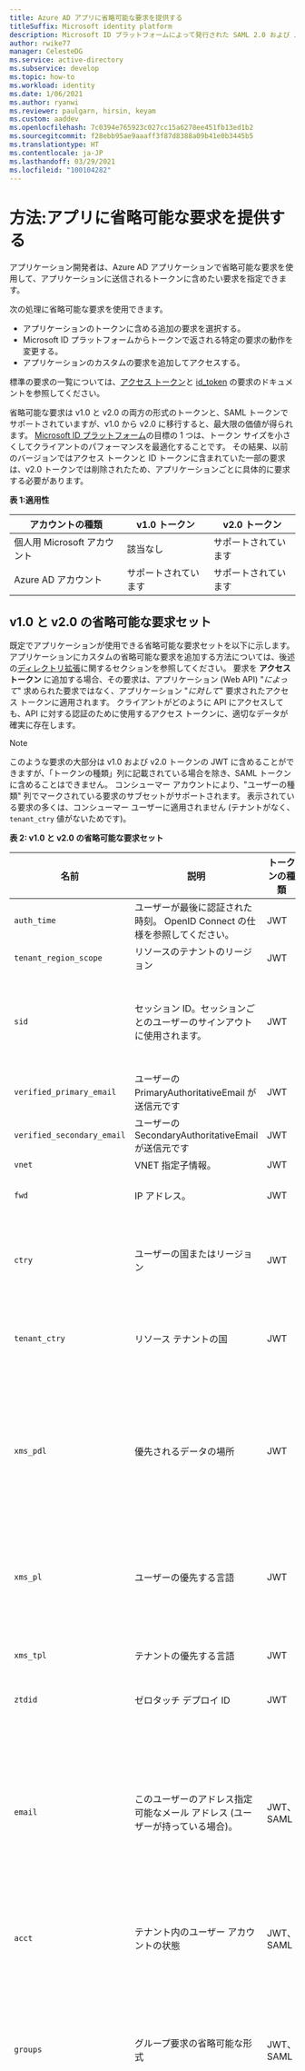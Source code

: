 ```yaml
---
title: Azure AD アプリに省略可能な要求を提供する
titleSuffix: Microsoft identity platform
description: Microsoft ID プラットフォームによって発行された SAML 2.0 および JSON Web トークン (JWT) トークンに、カスタムまたは追加の要求を追加する方法。
author: rwike77
manager: CelesteDG
ms.service: active-directory
ms.subservice: develop
ms.topic: how-to
ms.workload: identity
ms.date: 1/06/2021
ms.author: ryanwi
ms.reviewer: paulgarn, hirsin, keyam
ms.custom: aaddev
ms.openlocfilehash: 7c0394e765923c027cc15a6278ee451fb13ed1b2
ms.sourcegitcommit: f28ebb95ae9aaaff3f87d8388a09b41e0b3445b5
ms.translationtype: HT
ms.contentlocale: ja-JP
ms.lasthandoff: 03/29/2021
ms.locfileid: "100104282"
---
```

# <a name="how-to-provide-optional-claims-to-your-app"></a>方法:アプリに省略可能な要求を提供する

アプリケーション開発者は、Azure AD アプリケーションで省略可能な要求を使用して、アプリケーションに送信されるトークンに含めたい要求を指定できます。

次の処理に省略可能な要求を使用できます。

- アプリケーションのトークンに含める追加の要求を選択する。
- Microsoft ID プラットフォームからトークンで返される特定の要求の動作を変更する。
- アプリケーションのカスタムの要求を追加してアクセスする。

標準の要求の一覧については、[アクセス トークン](access-tokens.md)と [id_token](id-tokens.md) の要求のドキュメントを参照してください。

省略可能な要求は v1.0 と v2.0 の両方の形式のトークンと、SAML トークンでサポートされていますが、v1.0 から v2.0 に移行すると、最大限の価値が得られます。 [Microsoft ID プラットフォーム](./v2-overview.md)の目標の 1 つは、トークン サイズを小さくしてクライアントのパフォーマンスを最適化することです。 その結果、以前のバージョンではアクセス トークンと ID トークンに含まれていた一部の要求は、v2.0 トークンでは削除されたため、アプリケーションごとに具体的に要求する必要があります。

**表 1:適用性**

| アカウントの種類               | v1.0 トークン | v2.0 トークン |
|----------------------------|-------------|-------------|
| 個人用 Microsoft アカウント | 該当なし         | サポートされています   |
| Azure AD アカウント           | サポートされています   | サポートされています   |

## <a name="v10-and-v20-optional-claims-set"></a>v1.0 と v2.0 の省略可能な要求セット

既定でアプリケーションが使用できる省略可能な要求セットを以下に示します。 アプリケーションにカスタムの省略可能な要求を追加する方法については、後述の[ディレクトリ拡張](#configuring-directory-extension-optional-claims)に関するセクションを参照してください。 要求を **アクセス トークン** に追加する場合、その要求は、アプリケーション (Web API) "*によって*" 求められた要求ではなく、アプリケーション "*に対して*" 要求されたアクセス トークンに適用されます。 クライアントがどのように API にアクセスしても、API に対する認証のために使用するアクセス トークンに、適切なデータが確実に存在します。

> [!NOTE]
>このような要求の大部分は v1.0 および v2.0 トークンの JWT に含めることができますが、「トークンの種類」列に記載されている場合を除き、SAML トークンに含めることはできません。 コンシューマー アカウントにより、"ユーザーの種類" 列でマークされている要求のサブセットがサポートされます。  表示されている要求の多くは、コンシューマー ユーザーに適用されません (テナントがなく、`tenant_ctry` 値がないためです)。

**表 2: v1.0 と v2.0 の省略可能な要求セット**

| 名前                       |  説明   | トークンの種類 | ユーザーの種類 | Notes  |
|----------------------------|----------------|------------|-----------|--------|
| `auth_time`                | ユーザーが最後に認証された時刻。 OpenID Connect の仕様を参照してください。| JWT        |           |  |
| `tenant_region_scope`      | リソースのテナントのリージョン | JWT        |           | |
| `sid`                      | セッション ID。セッションごとのユーザーのサインアウトに使用されます。 | JWT        |  個人用アカウントと Azure AD アカウント。   |         |
| `verified_primary_email`   | ユーザーの PrimaryAuthoritativeEmail が送信元です      | JWT        |           |         |
| `verified_secondary_email` | ユーザーの SecondaryAuthoritativeEmail が送信元です   | JWT        |           |        |
| `vnet`                     | VNET 指定子情報。 | JWT        |           |      |
| `fwd`                      | IP アドレス。| JWT    |   | 要求側クライアントの元の IPv4 アドレスを追加します (VNET 内の場合) |
| `ctry`                     | ユーザーの国またはリージョン | JWT |  | Azure AD は、存在する場合、`ctry` の省略可能な要求を返します。フィールドの値は、FR、JP、SZ などの標準の 2 文字の国またはリージョン番号です。 |
| `tenant_ctry`              | リソース テナントの国 | JWT | | 管理者がテナント レベルを設定することを除き `ctry` と同じです。また、標準の 2 文字値にする必要があります。 |
| `xms_pdl`             | 優先されるデータの場所   | JWT | | Multi-Geo テナントの場合、優先されるデータの場所は、ユーザーがどの地域にいるかを示す 3 文字のコードです。 詳細については、[優先されるデータの場所に関する Azure AD Connect のドキュメント](../hybrid/how-to-connect-sync-feature-preferreddatalocation.md)を参照してください。<br/>たとえば、アジア太平洋の場合は `APC` です。 |
| `xms_pl`                   | ユーザーの優先する言語  | JWT ||ユーザーの優先する言語 (設定されている場合)。 ゲスト アクセスのシナリオの場合、ソースはホーム テナントです。 LL-CC ("en-us") という形式です。 |
| `xms_tpl`                  | テナントの優先する言語| JWT | | リソース テナントの優先する言語 (設定されている場合)。 LL ("en") という形式です。 |
| `ztdid`                    | ゼロタッチ デプロイ ID | JWT | | [Windows AutoPilot](/windows/deployment/windows-autopilot/windows-10-autopilot) に使用されるデバイス ID |
| `email`                    | このユーザーのアドレス指定可能なメール アドレス (ユーザーが持っている場合)。  | JWT、SAML | MSA、Azure AD | ユーザーがテナントのゲストである場合、この値は既定で含まれます。  マネージド ユーザー (テナント内のユーザー) の場合は、この省略可能な要求により、または OpenID スコープで (v2.0 の場合のみ)、それを要求する必要があります。  マネージド ユーザーの場合、メール アドレスは [Office 管理ポータル](https://portal.office.com/adminportal/home#/users)で設定する必要があります。|
| `acct`                | テナント内のユーザー アカウントの状態 | JWT、SAML | | ユーザーがテナントのメンバーである場合、値は `0` です。 ユーザーがゲストの場合、値は `1` です。 |
| `groups`| グループ要求の省略可能な形式 |JWT、SAML| |[アプリケーション マニフェスト](reference-app-manifest.md)の GroupMembershipClaims 設定と共に使用されます (こちらも設定する必要があります)。 詳細については、後述の[グループ要求](#configuring-groups-optional-claims)に関する説明を参照してください。 グループ要求の詳細については、[グループ要求の構成方法](../hybrid/how-to-connect-fed-group-claims.md)に関する記事を参照してください
| `upn`                      | UserPrincipalName | JWT、SAML  |           | username_hint パラメーターで使用できるユーザーの識別子。  そのユーザーの持続的な識別子ではないため、ユーザー情報の一意な識別 (データベース キーとして、など) には使用しません。 代わりに、ユーザー オブジェクト ID (`oid`) をデータベース キーとして使用します。 [代替ログイン ID](../authentication/howto-authentication-use-email-signin.md) を使用してサインインするユーザーには、ユーザー プリンシパル名 (UPN) は表示されません。 代わりに、サインイン状態をユーザーに表示するには、ID トークン要求 (v1 トークンの場合は `preferred_username` または `unique_name`、v2 トークンの場合は `preferred_username`) を使用します。 この要求は自動的に含まれますが、省略可能な要求として、ゲスト ユーザーの場合に動作を変更するために追加のプロパティをアタッチする要求を指定することもできます。  |
| `idtyp`                    | トークンの種類   | JWT のアクセス トークン | 特殊: アプリ専用アクセス トークンのみ |  トークンがアプリ専用トークンの場合、値は `app` です。 API を使用してトークンがアプリ トークンかアプリ + ユーザー トークンかを判断する場合、これが最も正確な方法です。|

## <a name="v20-specific-optional-claims-set"></a>v2.0 固有の省略可能な要求セット

これらの要求は常に v1.0 Azure AD トークンに含まれますが、要求されない限り v2.0 トークンには含まれません。 これらの要求は、JWT (ID トークンとアクセス トークン) にのみ適用されます。

**表 3: v2.0 のみの省略可能な要求**

| JWT の要求     | 名前                            | 説明                                | Notes |
|---------------|---------------------------------|-------------|-------|
| `ipaddr`      | IP アドレス                      | ログインしたクライアントの IP アドレス。   |       |
| `onprem_sid`  | オンプレミスのセキュリティ ID |                                             |       |
| `pwd_exp`     | パスワードの有効期限        | パスワードの有効期限が切れる日時。 |       |
| `pwd_url`     | パスワードの変更 URL             | ユーザーがパスワードを変更するためにアクセスできる URL。   |   |
| `in_corp`     | 企業ネットワーク内        | クライアントが企業ネットワークからログインしている場合に通知します。 そうでない場合、この要求は含まれません。   |  MFA の[信頼できる IP](../authentication/howto-mfa-mfasettings.md#trusted-ips) の設定に基づきます。    |
| `family_name` | 姓                       | ユーザー オブジェクトで定義されたユーザーの姓を示します。 <br>"family_name":"Miller" | MSA と Azure AD でサポートされています。 `profile` スコープが必要です。   |
| `given_name`  | 名                      | ユーザー オブジェクトに設定されたユーザーの名を示します。<br>"given_name":"Frank"                   | MSA と Azure AD でサポートされています。  `profile` スコープが必要です。 |
| `upn`         | ユーザー プリンシパル名 | username_hint パラメーターで使用できるユーザーの識別子。  そのユーザーの持続的な識別子ではないため、ユーザー情報の一意な識別 (データベース キーとして、など) には使用しません。 代わりに、ユーザー オブジェクト ID (`oid`) をデータベース キーとして使用します。 [代替ログイン ID](../authentication/howto-authentication-use-email-signin.md) を使用してサインインするユーザーには、ユーザー プリンシパル名 (UPN) は表示されません。 代わりに、次の `preferred_username` 要求を使用して、ユーザーにサインイン状態を表示します。 | 要求の構成については、下の[追加のプロパティ](#additional-properties-of-optional-claims)を参照してください。 `profile` スコープが必要です。|

## <a name="v10-specific-optional-claims-set"></a>v1.0 固有の省略可能な要求セット

v2 トークン形式の機能強化の一部は、セキュリティと信頼性の向上に役立つため、v1 トークン形式を使用するアプリで利用できます。 これらは、v2 エンドポイントから要求された ID トークンにも、v2 トークン形式を使用する API 用のアクセス トークンにも適用されません。 これらは、JWT にのみ適用され、SAML トークンは対象外となります。 

**表 4: v1.0 のみの省略可能なクレーム**


| JWT の要求     | 名前                            | 説明 | Notes |
|---------------|---------------------------------|-------------|-------|
|`aud`          | 対象ユーザー | JWT には常に存在しますが、v1 アクセス トークンでは、リソースのクライアント ID のほか、任意の appID URI、末尾にスラッシュがある場合とない場合など、さまざまな方法で出力することができます。 このランダム化は、トークンの検証を実行するときに、コーディングが困難になる場合があります。  [この要求の追加のプロパティ](#additional-properties-of-optional-claims)を使用すると、常に v1 アクセス トークン内のリソースのクライアント ID に確実に設定されるようにすることができます。 | v1 JWT アクセス トークンのみ|
|`preferred_username` | 推奨ユーザー名        | v1 トークン内の優先ユーザー名要求を提供します。 これにより、トークンの種類に関係なく、アプリでユーザー名のヒントを提供したり、人間が判読できる表示名を表示したりするのが簡単になります。  `upn` や `unique_name` などを使用するのでなく、この省略可能な要求を使用することをお勧めします。 | v1 ID トークンとアクセス トークン |

### <a name="additional-properties-of-optional-claims"></a>省略可能な要求の追加のプロパティ

一部の省略可能な要求は、要求が返される方法を変更するように構成することができます。 このような追加のプロパティは、ほとんどの場合、異なるデータが期待されるオンプレミス アプリケーションの移行のために使用されます。 たとえば、`include_externally_authenticated_upn_without_hash` は UPN 内のハッシュ マーク (`#`) を処理できないクライアントに役立ちます。

**表 4:省略可能な要求を構成するための値**

| プロパティ名  | 追加のプロパティ名 | 説明 |
|----------------|--------------------------|-------------|
| `upn`          |                          | SAML 応答と JWT 応答の両方や、v1.0 および v2.0 トークンに使用できます。 |
|                | `include_externally_authenticated_upn`  | リソース テナントに格納されているゲスト UPN が含まれます。 たとえば、`foo_hometenant.com#EXT#@resourcetenant.com` のように指定します。 |
|                | `include_externally_authenticated_upn_without_hash` | ハッシュ マーク (`#`) がアンダースコア (`_`) に置き換えられる点を除き、上と同じです。例: `foo_hometenant.com_EXT_@resourcetenant.com`|
| `aud`          |                          | v1 アクセス トークンでは、これは `aud` 要求の形式を変更するために使用されます。  v2 トークンまたはいずれかのバージョンの ID トークンへの影響はありません。ここで、`aud` 要求は常にクライアント ID です。 この構成を使用すると、API による対象ユーザーの検証が確実により簡単になります。 リソースはアクセス トークンを所有しているので、要求内のリソースでは、アクセス トークンに影響を与えるすべての省略可能なクレームと同様に、この省略可能なクレームも設定する必要があります。|
|                | `use_guid`               | リソース (API) のクライアント ID を GUID 形式で `aud` 要求として常に生成します。これはランタイム依存ではありません。 たとえば、リソースによってこのフラグが設定され、そのクライアント ID が `bb0a297b-6a42-4a55-ac40-09a501456577` の場合、そのリソースのアクセス トークンを要求するすべてのアプリに、`aud` : `bb0a297b-6a42-4a55-ac40-09a501456577` を含むアクセス トークンが送られます。 </br></br> この要求が設定されていない場合、API では、`api://MyApi.com`、`api://MyApi.com/`、`api://myapi.com/AdditionalRegisteredField`、またはその API のアプリ ID URI として設定されたその他の値の `aud` 要求と、リソースのクライアント ID を使用してトークンが取得されます。 |

#### <a name="additional-properties-example"></a>追加のプロパティの例

```json
"optionalClaims": {
    "idToken": [
        {
            "name": "upn",
            "essential": false,
            "additionalProperties": [
                "include_externally_authenticated_upn"
            ]
        }
    ]
}
```

この OptionalClaims オブジェクトにより、ID トークンがクライアントに返され、追加のホーム テナントとリソース テナントの情報を持つ `upn` 要求が含められます。 トークンの `upn` 要求は、ユーザーが (認証に異なる IDP を使用する) テナントのゲストである場合にのみ変更されます。

## <a name="configuring-optional-claims"></a>省略可能な要求の構成

> [!IMPORTANT]
> アクセス トークンは、クライアントではなく、**常に** リソースのマニフェストを使用して生成されます。  そのため、`...scope=https://graph.microsoft.com/user.read...` 要求では、リソースは Microsoft Graph API になります。  したがって、アクセス トークンは、クライアントのマニフェストではなく、Microsoft Graph API マニフェストを使用して作成されます。  アプリケーションのマニフェストを変更しても、Microsoft Graph API のトークンが変更されることはありません。  `accessToken` の変更が有効であることを確認するには、他のアプリではなく、自分のアプリケーションのトークンを要求します。

UI またはアプリケーション マニフェストを使用して、アプリケーションの省略可能な要求を構成できます。

1. <a href="https://portal.azure.com/" target="_blank">Azure ポータル</a>にアクセスします。 
1. **Azure Active Directory** を検索して選択します。
1. **[管理]** の **[アプリの登録]** を選択します。
1. 省略可能な要求を構成するアプリケーションを一覧から選択します。

**UI を使用した省略可能な要求の構成：**

[![UI で省略可能な要求を構成する](./media/active-directory-optional-claims/token-configuration.png)](./media/active-directory-optional-claims/token-configuration.png)

1. **[管理]** で、 **[トークン構成]** を選択します。
   - UI オプション **[トークン構成]** ブレードは、アプリケーション マニフェストを変更することで構成できる Azure AD B2C テナントに登録されているアプリでは使用できません。 詳細については、[Azure Active Directory B2C のカスタム ポリシーを使用した要求の追加とユーザー入力のカスタマイズ](../../active-directory-b2c/configure-user-input.md)に関するページを参照してください  

1. **[省略可能な要求を追加]** を選択します。
1. 構成するトークンの型を選択します。
1. 追加する省略可能な要求を選択します。
1. **[追加]** を選択します。


**アプリケーションマニフェストを使用した省略可能な要求の構成：**

[![アプリ マニフェストを使用して省略可能な要求を構成する方法を示します](./media/active-directory-optional-claims/app-manifest.png)](./media/active-directory-optional-claims/app-manifest.png)

1. **[管理]** で、 **[マニフェスト]** を選択します。 Web ベースのマニフェスト エディターが開き、マニフェストを編集できます。 必要があれば、 **[ダウンロード]** を選択してローカルでマニフェストを編集します。その後、 **[アップロード]** を使用して、アプリケーションにマニフェストを再適用します。 アプリケーションマニフェストの詳細については、「[Azure AD アプリケーションマニフェストについて](reference-app-manifest.md)」を参照してください。

    次のアプリケーション マニフェストのエントリにより、auth_time、ipaddr、および upn の省略可能な要求が ID、アクセス、および SAML トークンに追加されます。

    ```json
    "optionalClaims": {
        "idToken": [
            {
                "name": "auth_time",
                "essential": false
            }
        ],
        "accessToken": [
            {
                "name": "ipaddr",
                "essential": false
            }
        ],
        "saml2Token": [
            {
                "name": "upn",
                "essential": false
            },
            {
                "name": "extension_ab603c56068041afb2f6832e2a17e237_skypeId",
                "source": "user",
                "essential": false
            }
        ]
    }
    ```

2. 終わったら、 **[保存]** を選択します。 これで、指定された省略可能な要求がアプリケーションのトークンに含まれるようになります。


### <a name="optionalclaims-type"></a>OptionalClaims 型

アプリケーションから要求する省略可能な要求を宣言します。 アプリケーションは、セキュリティ トークン サービスから受信できる 3 種類の各トークン (ID トークン、アクセス トークン、SAML 2 トークン) で返される省略可能な要求を構成できます。 アプリケーションは、トークンの種類ごとに返される異なる省略可能な要求セットを構成できます。 アプリケーション エンティティの OptionalClaims プロパティは、OptionalClaims オブジェクトです。

**表 5:OptionalClaims 型のプロパティ**

| 名前          | Type                       | 説明                                           |
|---------------|----------------------------|-------------------------------------------------------|
| `idToken`     | コレクション (OptionalClaim) | JWT ID トークンで返される省略可能な要求。     |
| `accessToken` | コレクション (OptionalClaim) | JWT アクセス トークンで返される省略可能な要求。 |
| `saml2Token`  | コレクション (OptionalClaim) | JWT SAML トークンで返される省略可能な要求。       |

### <a name="optionalclaim-type"></a>OptionalClaim 型

アプリケーションまたはサービス プリンシパルに関連付けられている省略可能な要求が含まれます。 [OptionalClaims](/graph/api/resources/optionalclaims) 型の idToken、accessToken、および saml2Token プロパティは、OptionalClaim のコレクションです。
特定の要求でサポートされている場合は、AdditionalProperties フィールドを使用して OptionalClaim の動作を変更することもできます。

**表 6:OptionalClaim 型のプロパティ**

| 名前                   | Type                    | 説明                                                                                                                                                                                                                                                                                                   |
|------------------------|-------------------------|---------------------------------------------------------------------------------------------------------------------------------------------------------------------------------------------------------------------------------------------------------------------------------------------------------------|
| `name`                 | Edm.String              | 省略可能な要求の名前。                                                                                                                                                                                                                                                                               |
| `source`               | Edm.String              | 要求のソース (ディレクトリ オブジェクト)。 定義済みの要求と、拡張プロパティのユーザー定義の要求があります。 ソース値が null の場合、この要求は定義済みの省略可能な要求です。 ソース値が user の場合、name プロパティの値はユーザー オブジェクトの拡張プロパティです。 |
| `essential`            | Edm.Boolean             | 値が true の場合、エンド ユーザーから要求された特定のタスクの承認エクスペリエンスを円滑にするために、クライアントに指定された要求が必要です。 既定値は false です。                                                                                                                 |
| `additionalProperties` | コレクション (Edm.String) | 要求の追加のプロパティ。 このコレクションにプロパティが存在する場合、name プロパティに指定された省略可能な要求の動作が変更されます。                                                                                                                                                   |

## <a name="configuring-directory-extension-optional-claims"></a>ディレクトリ拡張機能の省略可能な要求の構成

標準の省略可能な要求セットに加え、拡張機能を含むようにトークンを構成することもできます。 詳細については、[Microsoft Graph extensionProperty のドキュメント](/graph/api/resources/extensionproperty)を参照してください。

スキーマとオープン拡張機能は、省略可能な要求ではサポートされず、AAD-Graph スタイルのディレクトリ拡張機能のみがサポートされます。 ユーザーが設定した追加の識別子や重要な構成オプションなど、アプリで使用できる追加のユーザー情報をアタッチする場合にこの機能が便利です。 例については、このページの最後を参照してください。

ディレクトリ スキーマ拡張機能は、Azure AD のみの機能です。 アプリケーション マニフェストでカスタム拡張機能が要求され、MSA ユーザーがアプリにログインした場合、これらの拡張機能は返されません。

### <a name="directory-extension-formatting"></a>ディレクトリ拡張の形式

アプリケーション マニフェストを使用してディレクトリ拡張機能の省略可能な要求を構成する場合は、拡張機能の完全な名前 (形式: `extension_<appid>_<attributename>`) を使用します。 `<appid>` は、要求を必須にしているアプリケーションの ID と一致する必要があります。

JWT 内では、このような要求は `extn.<attributename>` という形式の名前で発行されます。

SAML トークン内では、このような要求は `http://schemas.microsoft.com/identity/claims/extn.<attributename>` という URI 形式で発行されます。

## <a name="configuring-groups-optional-claims"></a>グループの省略可能な要求を構成する

このセクションでは、グループ要求で使用されるグループ属性を、既定のグループ objectID からオンプレミス Windows Active Directory から同期される属性へ変更するための、省略可能な要求の構成オプションについて説明します。 UI またはアプリケーション マニフェストを使用して、アプリケーションのグループの省略可能な要求を構成できます。

> [!IMPORTANT]
> オンプレミス属性からのグループ要求に関する重要な注意事項などの詳細については、「[Azure AD を使用してアプリケーションに対するグループ要求を構成する](../hybrid/how-to-connect-fed-group-claims.md)」をご覧ください。

**UI を使用したグループの省略可能な要求の構成：**

1. <a href="https://portal.azure.com/" target="_blank">Azure portal</a> にサインインします。
1. 認証が完了したら、ページの右上隅から Azure AD テナントを選択します。
1. **Azure Active Directory** を検索して選択します。
1. **[管理]** の **[アプリの登録]** を選択します。
1. 省略可能な要求を構成するアプリケーションを一覧から選択します。
1. **[管理]** で、 **[トークン構成]** を選択します。
1. **[Add groups claim]\(グループの要求の追加\)** を選択します。
1. 返すグループの種類を選択します ( **[セキュリティ グループ]** 、 **[ディレクトリ ロール]** 、 **[すべてのグループ]** 、 **[アプリケーションに割り当てられているグループ]** )。 **[アプリケーションに割り当てられているグループ]** オプションには、アプリケーションに割り当てられたグループのみが含まれます。 **[すべてのグループ]** オプションには、**SecurityGroup**、**DirectoryRole**、および **DistributionList** が含まれますが、 **[アプリケーションに割り当てられているグループ]** は含まれません。 
1. 省略可能: 特定のトークンの種類のプロパティを選択して、オンプレミスのグループ属性を含めるようにグループの要求値を変更したり、要求の種類をロールに変更したりします。
1. **[保存]** を選択します。

**アプリケーション マニフェストを使用したグループの省略可能な要求の構成：**

1. <a href="https://portal.azure.com/" target="_blank">Azure portal</a> にサインインします。
1. 認証が完了したら、ページの右上隅から Azure AD テナントを選択します。
1. **Azure Active Directory** を検索して選択します。
1. 省略可能な要求を構成するアプリケーションを一覧から選択します。
1. **[管理]** で、 **[マニフェスト]** を選択します。
1. マニフェスト エディターを使用して、次のエントリを追加します。

   有効な値は次のとおりです。

   - "All" (このオプションには [SecurityGroup]、[DirectoryRole]、および [DistributionList] が含まれます)
   - "SecurityGroup"
   - "DirectoryRole"
   - "ApplicationGroup " (このオプションには、アプリケーションに割り当てられているグループのみが含まれます)

   次に例を示します。

    ```json
    "groupMembershipClaims": "SecurityGroup"
    ```

   既定では、グループの ObjectID は、グループ要求の値に出力されます。  オンプレミス グループ属性を含むように要求の値を変更するか、または要求の種類をロールに変更するには、次のように OptionalClaims 構成を使用します。

1. グループ名の構成を [optional claims]\(オプションの要求\) に設定します。

   [optional claims]\(オプションの要求\) セクションにあるオンプレミス AD グループ属性をトークン内のグループに含める場合は、オプション要求の適用先となるトークンの種類、要求されるオプション要求の名前、および必要な追加のプロパティを指定します。  次に示す複数のトークンの種類が、一覧に表示される可能性があります。

   - OIDC ID トークン用の idToken
   - OAuth アクセス トークン用の accessToken
   - SAML トークン用の Saml2Token

   Saml2Token の種類は、SAML1.1 および SAML2.0 両方の形式のトークンに適用されます。

   関連する各トークンの種類に対して、マニフェストにある OptionalClaims セクションを使用するようにグループ要求を変更します。 OptionalClaims スキーマは次のようになっています。

    ```json
    {
        "name": "groups",
        "source": null,
        "essential": false,
        "additionalProperties": []
    }
    ```

   | 省略可能な要求のスキーマ | 値 |
   |----------|-------------|
   | **name:** | 必ず "groups" になります |
   | **source:** | 使用されていません。 省略するか、null を指定します |
   | **essential:** | 使用されていません。 省略するか、false を指定します |
   | **additionalProperties:** | その他のプロパティのリスト。  有効なオプション: "sam_account_name"、"dns_domain_and_sam_account_name"、"netbios_domain_and_sam_account_name"、"emit_as_roles" |

   additionalProperties では、"sam_account_name"、"dns_domain_and_sam_account_name"、"netbios_domain_and_sam_account_name" のいずれか 1 つのみが必要です。  複数ある場合、最初の 1 つが使用され、それ以外は無視されます。

   アプリケーションによっては、ロール要求内にユーザーに関するグループ情報が必要になります。  要求の種類をグループ要求からロール要求に変更するには、"emit_as_roles" を追加のプロパティに付け加えます。  グループの値が、ロール要求内に出力されます。

   "emit_as_roles" が使用された場合、ユーザーが割り当て済みとして構成されているアプリケーション ロールは、ロール要求には表示されません。

**例:**

1) OAuth アクセス トークンで netbiosDomain\sAMAccountName 形式でグループ名をグループとして出力する

    **UI の構成：**

    [![省略可能な要求の構成](./media/active-directory-optional-claims/groups-example-1.png)](./media/active-directory-optional-claims/groups-example-1.png)

    **アプリケーションマニフェストのエントリ：**

    ```json
    "optionalClaims": {
        "accessToken": [
            {
                "name": "groups",
                "additionalProperties": [
                    "dns_domain_and_sam_account_name"
                ]
            }
        ]
    }
    ```

2) SAML および OIDC ID トークンのロール要求として、 netbiosDomain\sAMAccountName 形式で返されるグループ名を出力します

    **UI の構成：**

    [![マニフェストの省略可能な要求](./media/active-directory-optional-claims/groups-example-2.png)](./media/active-directory-optional-claims/groups-example-2.png)

    **アプリケーションマニフェストのエントリ：**

    ```json
    "optionalClaims": {
        "saml2Token": [
            {
                "name": "groups",
                "additionalProperties": [
                    "netbios_name_and_sam_account_name",
                    "emit_as_roles"
                ]
            }
        ],
        "idToken": [
            {
                "name": "groups",
                "additionalProperties": [
                    "netbios_name_and_sam_account_name",
                    "emit_as_roles"
                ]
            }
        ]
    }
    ```

## <a name="optional-claims-example"></a>省略可能な要求の例

このセクションでは、シナリオを使って、省略可能な要求機能をアプリケーションに使用する手順について説明します。
アプリケーションの ID 構成に関するプロパティを更新し、省略可能な要求を有効にして構成するには、複数のオプションがあります。

- **トークン構成** UI を使用できます (次の例を参照)
- **マニフェスト** を使用できます (次の例を参照)。 マニフェストの概要については、まず [Azure AD アプリケーション マニフェストの概要に関するドキュメント](./reference-app-manifest.md)を参照してください。
- また、[Microsoft Graph API](/graph/use-the-api) を使用してアプリケーションを更新するアプリケーションを作成することもできます。 Microsoft Graph API リファレンス ガイドにある [OptionalClaims](/graph/api/resources/optionalclaims) という種類を使用すると、省略可能な要求の構成に役立ちます。

**例:**

次の例では、**トークン構成** UI と **マニフェスト** を使用して、アプリケーション用のアクセス、ID、および SAML トークンに省略可能な要求を追加します。 アプリケーションが受け取ることができるトークンの型ごとに、さまざまな省略可能な要求が追加されます：

- ID トークンには、完全な形式 (`<upn>_<homedomain>#EXT#@<resourcedomain>`) のフェデレーション ユーザーの UPN が含まれるようになります。
- 他のクライアントがこのアプリケーションに要求するアクセス トークンには、auth_time 要求が含まれるようになります。
- SAML トークンに skypeId ディレクトリ スキーマ拡張機能が含まれるようになります (この例では、このアプリのアプリ ID は ab603c56068041afb2f6832e2a17e237 です)。 SAML トークンは Skype ID を `extension_skypeId` として公開します。

**UI の構成：**

1. <a href="https://portal.azure.com/" target="_blank">Azure portal</a> にサインインします。
1. 認証が完了したら、ページの右上隅から Azure AD テナントを選択します。

1. **Azure Active Directory** を検索して選択します。

1. **[管理]** の **[アプリの登録]** を選択します。

1. 省略可能な要求を構成するアプリケーションを一覧から探して選択します。

1. **[管理]** で、 **[トークン構成]** を選択します。

1. **[省略可能な要求の追加]** を選択し、 **[ID]** トークンの型を選択して、要求の一覧から **[upn]** を選択し、 **[追加]** を選択します。

1. **[省略可能な要求の追加]** を選択し、 **[アクセス]** トークンの型を選択して、要求の一覧から **auth_time** を選択し、 **[追加]** を選択します。

1. [トークン構成の概要] 画面で、 **[upn]** の横にある鉛筆アイコンを選択し、 **[外部で認証された]** の切り替えを選択して、 **[保存]** を選択します。

1. **[省略可能な要求の追加]** を選択し、 **[SAML]** トークンの型を選択して、要求の一覧から **[extn. skypeID]** を選択し (skypeID という Azure AD ユーザーオブジェクトを作成した場合にのみ適用されます)、 **[追加]** を選択します。

    [![SAML トークンの省略可能な要求](./media/active-directory-optional-claims/token-config-example.png)](./media/active-directory-optional-claims/token-config-example.png)

**マニフェストの構成：**

1. <a href="https://portal.azure.com/" target="_blank">Azure portal</a> にサインインします。
1. 認証が完了したら、ページの右上隅から Azure AD テナントを選択します。
1. **Azure Active Directory** を検索して選択します。
1. 省略可能な要求を構成するアプリケーションを一覧から探して選択します。
1. **[管理]** で、 **[マニフェスト]** を選択してインライン マニフェスト エディターを開きます。
1. このエディターを使用して、マニフェストを直接編集できます。 マニフェストは、[アプリケーション エンティティ](./reference-app-manifest.md)のスキーマに従っています。保存されると、マニフェストの書式が自動的に構成されます。 新しい要素が `OptionalClaims` プロパティに追加されます。

    ```json
    "optionalClaims": {
        "idToken": [
            {
                "name": "upn",
                "essential": false,
                "additionalProperties": [
                    "include_externally_authenticated_upn"
                ]
            }
        ],
        "accessToken": [
            {
                "name": "auth_time",
                "essential": false
            }
        ],
        "saml2Token": [
            {
                "name": "extension_ab603c56068041afb2f6832e2a17e237_skypeId",
                "source": "user",
                "essential": true
            }
        ]
    }
    ```

1. マニフェストの更新が完了したら、 **[保存]** を選択してマニフェストを保存します。

## <a name="next-steps"></a>次のステップ

Azure AD に用意されている標準の要求について詳しく学びます。

- [ID トークン](id-tokens.md)
- [アクセス トークン](access-tokens.md)
